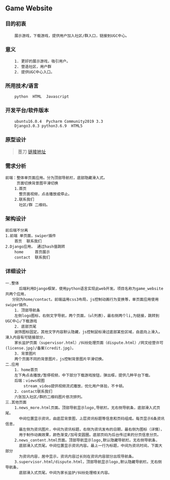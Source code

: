 ## Game Website
### 目的初衷
        展示游戏，下载游戏，提供用户加入社区/群入口，链接到UGC中心。
### 意义
        1. 更好的展示游戏，吸引用户。
        2. 营造社区，用户群
        2. 提供UGC中心入口。
### 所用技术/语言
        python  HTML  Javascript    
### 开发平台/软件版本
        ubuntu16.0.4  Pycharm Community2019 3.3
        Django3.0.3 python3.6.9  HTML5  
### 原型设计
>    墨刀   [链接地址](https://org.modao.cc/app/c27c53df8805367211a4e3ec4f7012c3259f0f85?simulator_type=device&sticky#screen=sk9uzg4tf36bt6f)
### 需求分析
    前端：整体单页面应用。分为顶部导航栏，底部隐藏滑入式。
         页面切换背景图平滑切换
        1.首页
          整页面视频，点击播放或停止。
        2.联系我们
          社区/群 二维码。
### 架构设计
    前后端不分离
    1.前端 单页面，swiper插件
        首页  联系我们
    2.Django应用， 通过hash值跳转
        home     首页展示 
        contact  联系我们
 ### 详细设计
    一.整体
          后端利用Django框架，使用python语言实现此web开发。项目名称为game_website共两个应用，
       分别为home/contact。前端运用css3布局，js控制动画行为变换等，单页面应用使用swiper插件。
        1. 顶部导航条
        左侧logo图标，右侧文字导航，两个页面，（ul列表），最右侧两个li,为链接，跳转到UGC中心/下载游戏
        2. 底部页尾
        装饰图标固定。其他文字内容默认隐藏，js控制鼠标滑过底部某些区域，自底向上滑入。滑入内容有可链接部分，
        家长监护页面（supervisor.html）/纠纷处理页面（dispute.html）/网文经营许可(license.jpg)/备案(credit.jpg)。
        3. 背景图片
        两个页面不同的背景图片，js控制背景图片平滑切换。
    二.应用
        1. home首页
        左下角点击播放/暂停视频，中下部分下载游戏按钮，弹出框，提供几种平台下载。
        后端：views视图
            stream_video提供视频流式播放，优化用户体验，不卡顿。
        2. contact联系我们
        六张加入社区/群的二维码图片依次排列。
    三.其他页面
        1.news_more.html页面。顶部导航显示logo,导航栏。无右侧导航条，底部滑入式页尾。
          中间位置显示资讯，由底层背景图，上层资讯标题等信息和页码组成。每页显示6条资讯信息，
          最左侧为资讯图片，中间为资讯标题，右侧为资讯发布的日期，最右侧为图标（详情），
          用于制作动画效果，颜色渐变/加号变圆圈。底部页码为后台传过来的分页信息分页。
        2.news_content.html页面。顶部导航显示logo,默认隐藏导航栏。无右侧导航条，
          底部滑入式页尾。中间位置显示资讯内容。最上一行为标题，中间为资讯时间，下面大部分
          为资讯内容，居中显示，资讯内容过长则在资讯内容部分出现导航条。
        3.supervisor.html/dispute.html，顶部导航显示logo,默认隐藏导航栏。无右侧导航条，
          底部滑入式页尾。中间为家长监护/纠纷处理相关内容。